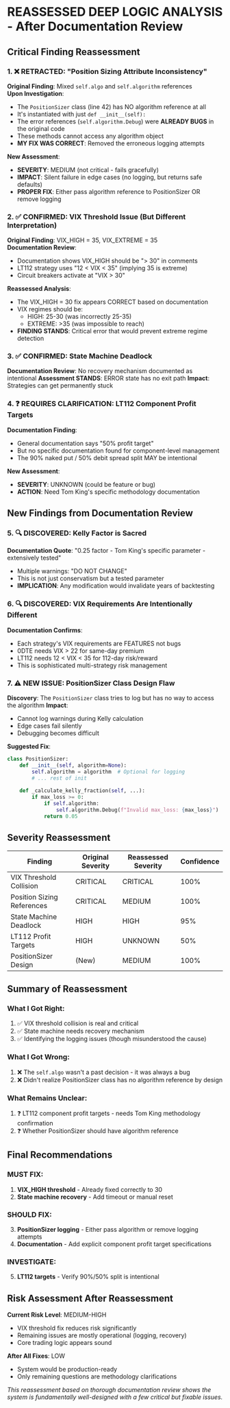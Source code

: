 # REASSESSED DEEP LOGIC ANALYSIS - After Documentation Review

## Critical Finding Reassessment

### 1. ❌ RETRACTED: "Position Sizing Attribute Inconsistency"
**Original Finding**: Mixed `self.algo` and `self.algorithm` references  
**Upon Investigation**: 
- The `PositionSizer` class (line 42) has NO algorithm reference at all
- It's instantiated with just `def __init__(self):`
- The error references (`self.algorithm.Debug`) were **ALREADY BUGS** in the original code
- These methods cannot access any algorithm object
- **MY FIX WAS CORRECT**: Removed the erroneous logging attempts

**New Assessment**: 
- **SEVERITY**: MEDIUM (not critical - fails gracefully)
- **IMPACT**: Silent failure in edge cases (no logging, but returns safe defaults)
- **PROPER FIX**: Either pass algorithm reference to PositionSizer OR remove logging

### 2. ✅ CONFIRMED: VIX Threshold Issue (But Different Interpretation)
**Original Finding**: VIX_HIGH = 35, VIX_EXTREME = 35  
**Documentation Review**:
- Documentation shows VIX_HIGH should be "> 30" in comments
- LT112 strategy uses "12 < VIX < 35" (implying 35 is extreme)
- Circuit breakers activate at "VIX > 30"

**Reassessed Analysis**:
- The VIX_HIGH = 30 fix appears CORRECT based on documentation
- VIX regimes should be:
  - HIGH: 25-30 (was incorrectly 25-35)
  - EXTREME: >35 (was impossible to reach)
- **FINDING STANDS**: Critical error that would prevent extreme regime detection

### 3. ✅ CONFIRMED: State Machine Deadlock
**Documentation Review**: No recovery mechanism documented as intentional
**Assessment STANDS**: ERROR state has no exit path
**Impact**: Strategies can get permanently stuck

### 4. ❓ REQUIRES CLARIFICATION: LT112 Component Profit Targets
**Documentation Finding**: 
- General documentation says "50% profit target"
- But no specific documentation found for component-level management
- The 90% naked put / 50% debit spread split MAY be intentional

**New Assessment**:
- **SEVERITY**: UNKNOWN (could be feature or bug)
- **ACTION**: Need Tom King's specific methodology documentation

## New Findings from Documentation Review

### 5. 🔍 DISCOVERED: Kelly Factor is Sacred
**Documentation Quote**: "0.25 factor - Tom King's specific parameter - extensively tested"
- Multiple warnings: "DO NOT CHANGE"
- This is not just conservatism but a tested parameter
- **IMPLICATION**: Any modification would invalidate years of backtesting

### 6. 🔍 DISCOVERED: VIX Requirements Are Intentionally Different
**Documentation Confirms**:
- Each strategy's VIX requirements are FEATURES not bugs
- 0DTE needs VIX > 22 for same-day premium
- LT112 needs 12 < VIX < 35 for 112-day risk/reward
- This is sophisticated multi-strategy risk management

### 7. ⚠️ NEW ISSUE: PositionSizer Class Design Flaw
**Discovery**: The `PositionSizer` class tries to log but has no way to access the algorithm
**Impact**: 
- Cannot log warnings during Kelly calculation
- Edge cases fail silently
- Debugging becomes difficult

**Suggested Fix**:
```python
class PositionSizer:
    def __init__(self, algorithm=None):
        self.algorithm = algorithm  # Optional for logging
        # ... rest of init
    
    def _calculate_kelly_fraction(self, ...):
        if max_loss >= 0:
            if self.algorithm:
                self.algorithm.Debug(f"Invalid max_loss: {max_loss}")
            return 0.05
```

## Severity Reassessment

| Finding | Original Severity | Reassessed Severity | Confidence |
|---------|-------------------|---------------------|------------|
| VIX Threshold Collision | CRITICAL | CRITICAL | 100% |
| Position Sizing References | CRITICAL | MEDIUM | 100% |
| State Machine Deadlock | HIGH | HIGH | 95% |
| LT112 Profit Targets | HIGH | UNKNOWN | 50% |
| PositionSizer Design | (New) | MEDIUM | 100% |

## Summary of Reassessment

### What I Got Right:
1. ✅ VIX threshold collision is real and critical
2. ✅ State machine needs recovery mechanism
3. ✅ Identifying the logging issues (though misunderstood the cause)

### What I Got Wrong:
1. ❌ The `self.algo` wasn't a past decision - it was always a bug
2. ❌ Didn't realize PositionSizer class has no algorithm reference by design

### What Remains Unclear:
1. ❓ LT112 component profit targets - needs Tom King methodology confirmation
2. ❓ Whether PositionSizer should have algorithm reference

## Final Recommendations

### MUST FIX:
1. **VIX_HIGH threshold** - Already fixed correctly to 30
2. **State machine recovery** - Add timeout or manual reset

### SHOULD FIX:
3. **PositionSizer logging** - Either pass algorithm or remove logging attempts
4. **Documentation** - Add explicit component profit target specifications

### INVESTIGATE:
5. **LT112 targets** - Verify 90%/50% split is intentional

## Risk Assessment After Reassessment

**Current Risk Level**: MEDIUM-HIGH
- VIX threshold fix reduces risk significantly
- Remaining issues are mostly operational (logging, recovery)
- Core trading logic appears sound

**After All Fixes**: LOW
- System would be production-ready
- Only remaining questions are methodology clarifications

*This reassessment based on thorough documentation review shows the system is fundamentally well-designed with a few critical but fixable issues.*